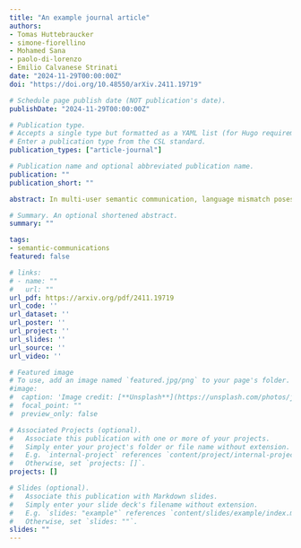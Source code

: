 ```yaml
---
title: "An example journal article"
authors:
- Tomas Huttebraucker
- simone-fiorellino
- Mohamed Sana
- paolo-di-lorenzo
- Emilio Calvanese Strinati
date: "2024-11-29T00:00:00Z"
doi: "https://doi.org/10.48550/arXiv.2411.19719"

# Schedule page publish date (NOT publication's date).
publishDate: "2024-11-29T00:00:00Z"

# Publication type.
# Accepts a single type but formatted as a YAML list (for Hugo requirements).
# Enter a publication type from the CSL standard.
publication_types: ["article-journal"]

# Publication name and optional abbreviated publication name.
publication: ""
publication_short: ""

abstract: In multi-user semantic communication, language mismatch poses a significant challenge when independently trained agents interact. We present a novel semantic equalization algorithm that enables communication between agents with different languages without additional retraining. Our algorithm is based on relative representations, a framework that enables different agents employing different neural network models to have unified representation. It proceeds by projecting the latent vectors of different models into a common space defined relative to a set of data samples called \textit{anchors}, whose number equals the dimension of the resulting space. A communication between different agents translates to a communication of semantic symbols sampled from this relative space. This approach, in addition to aligning the semantic representations of different agents, allows compressing the amount of information being exchanged, by appropriately selecting the number of anchors. Eventually, we introduce a novel anchor selection strategy, which advantageously determines prototypical anchors, capturing the most relevant information for the downstream task. Our numerical results show the effectiveness of the proposed approach allowing seamless communication between agents with radically different models, including differences in terms of neural network architecture and datasets used for initial training.

# Summary. An optional shortened abstract.
summary: ""

tags:
- semantic-communications
featured: false

# links:
# - name: ""
#   url: ""
url_pdf: https://arxiv.org/pdf/2411.19719
url_code: ''
url_dataset: ''
url_poster: ''
url_project: ''
url_slides: ''
url_source: ''
url_video: ''

# Featured image
# To use, add an image named `featured.jpg/png` to your page's folder. 
#image:
#  caption: 'Image credit: [**Unsplash**](https://unsplash.com/photos/jdD8gXaTZsc)'
#  focal_point: ""
#  preview_only: false

# Associated Projects (optional).
#   Associate this publication with one or more of your projects.
#   Simply enter your project's folder or file name without extension.
#   E.g. `internal-project` references `content/project/internal-project/index.md`.
#   Otherwise, set `projects: []`.
projects: []

# Slides (optional).
#   Associate this publication with Markdown slides.
#   Simply enter your slide deck's filename without extension.
#   E.g. `slides: "example"` references `content/slides/example/index.md`.
#   Otherwise, set `slides: ""`.
slides: ""
---
```

